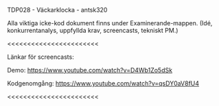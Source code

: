 TDP028 - Väckarklocka - antsk320

Alla viktiga icke-kod dokument finns under Examinerande-mappen. (Idé, konkurrentanalys, uppfyllda krav, screencasts, tekniskt PM.)

<<<<<<<<<<<<<<<<<<<<<<<

Länkar för screencasts:

Demo: https://www.youtube.com/watch?v=D4Wb1Zo5dSk

Kodgenomgång: https://www.youtube.com/watch?v=qsDY0aV8fU4

<<<<<<<<<<<<<<<<<<<<<<<
